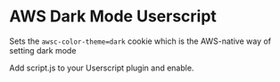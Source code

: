 # AWS Dark Mode Userscript

Sets the `awsc-color-theme=dark` cookie which is the AWS-native way of setting dark mode

Add script.js to your Userscript plugin and enable.

